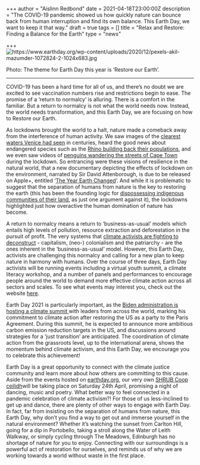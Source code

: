 +++
author = "Aislinn Redbond"
date = 2021-04-18T23:00:00Z
description = "The COVID-19 pandemic showed us how quickly nature can bounce back from human interruption and find its own balance. This Earth Day, we want to keep it that way."
draft = true
tags = []
title = "Relax and Restore: Finding a Balance for the Earth"
type = "news"

+++
![](https://res.cloudinary.com/shrub-co-op/image/upload/v1618846968/shrubcoop.org/media/pic_blwa4h.jpg "https://www.earthday.org/wp-content/uploads/2020/12/pexels-akil-mazumder-1072824-2-1024x683.jpg")

Photo: The theme for Earth Day this year is ‘Restore our Earth’.

***

COVID-19 has been a hard time for all of us, and there’s no doubt we are excited to see vaccination numbers rise and restrictions begin to ease. The promise of a ‘return to normalcy’ is alluring. There is a comfort in the familiar. But a return to normalcy is not what the world needs now. Instead, the world needs transformation, and this Earth Day, we are focusing on how to Restore our Earth.

As lockdowns brought the world to a halt, nature made a comeback away from the interference of human activity. We saw images of the [clearest waters Venice had seen](https://www.bbc.co.uk/news/av/world-europe-51943104) in centuries, heard the good news about endangered species such as the [Rhino building back their populations](https://www.bbc.co.uk/news/world-africa-55889766), and we even saw videos of [penguins wandering the streets of Cape Town](https://youtu.be/TUkJE_MC3eA) during the lockdown. So entrancing were these visions of resilience in the natural world, that a new documentary depicting the effects of lockdown on the environment, narrated by Sir David Attenborough, is due to be released on Apple+, entitled ‘[The Year Earth Changed](https://www.youtube.com/watch?v=XswV_yqPq28)’. And while it is problematic to suggest that the separation of humans from nature is the key to restoring the earth (this has been the founding logic for [dispossessing indigenous communities of their land](https://www.theguardian.com/global-development/2016/aug/28/exiles-human-cost-of-conservation-indigenous-peoples-eco-tourism), as just one argument against it), the lockdowns highlighted just how overactive the human domination of nature has become.

A return to normalcy means a return to ‘business-as-usual’ models which entails high levels of pollution, resource extraction and deforestation in the pursuit of profit. The very systems that [climate activists are fighting to deconstruct](https://www.businessinsider.com/gen-z-climate-activists-biden-climate-change-school-strike-2021-4) - capitalism, (neo-) colonialism and the patriarchy - are the ones inherent in the ‘business-as-usual’ model. However, this Earth Day, activists are challenging this normalcy and calling for a new plan to keep nature in harmony with humans. Over the course of three days, Earth Day activists will be running events including a virtual youth summit, a climate literacy workshop, and a number of panels and performances to encourage people around the world to demand more effective climate action across all sectors and scales. To see what events may interest you, check out the website [here](https://www.earthday.org/earth-day-2021/).

Earth Day 2021 is particularly important, as the [Biden administration is hosting a climate summit ](https://www.theguardian.com/us-news/2021/mar/26/joe-biden-climate-change-virtual-summit)with leaders from across the world, marking his commitment to climate action after restoring the US as a party to the Paris Agreement. During this summit, he is expected to announce more ambitious carbon emission reduction targets in the US, and discussions around strategies for a ‘just transition’ are anticipated. The coordination of climate action from the grassroots level, up to the international arena, shows the momentum behind climate activism, and this Earth Day, we encourage you to celebrate this achievement!

Earth Day is a great opportunity to connect with the climate justice community and learn more about how others are committing to this cause. Aside from the events hosted on [earthday.org](http://earthday.org), our very own [SHRUB Coop ceilidh](https://www.tickettailor.com/events/lisaheywood/495160)will be taking place on Saturday 24th April, promising a night of dancing, music and poetry. What better way to feel connected in a pandemic celebration of climate activism?! For those of us less-inclined to get up and dance, there are plenty of other ways to engage with Earth Day. In fact, far from insisting on the separation of humans from nature, this Earth Day, why don’t you find a way to get out and immerse yourself in the natural environment? Whether it’s watching the sunset from Carlton Hill, going for a dip in Portobello, taking a stroll along the Water of Leith Walkway, or simply cycling through The Meadows, Edinburgh has no shortage of nature for you to enjoy. Connecting with our surroundings is a powerful act of restoration for ourselves, and reminds us of why we are working towards a world without waste in the first place.